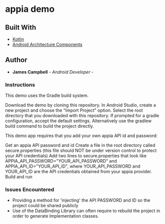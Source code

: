 # appia demo

## Built With
* [Kotlin](https://kotlinlang.org/)
* [Android Architecture Components](https://developer.android.com/topic/libraries/architecture)

## Author
* **James Campbell** - *Android Developer* -

### Instructions
This demo uses the Gradle build system.

Download the demo by cloning this repository.
In Android Studio, create a new project and choose the "Import Project" option.
Select the root directory that you downloaded with this repository.
If prompted for a gradle configuration, accept the default settings. Alternatively use the gradlew build command to build the project directly.

This demo app requires that you add your own appia API id and password:

Get an appia API password and id
Create a file in the root directory called secure.properties (this file should NOT be under version control to protect your API credentials)
Add two lines to secure.properties that look like APPIA_API_PASSWORD="YOUR_API_PASSWORD" and APPIA_API_ID="YOUR_API_ID", where YOUR_API_PASSWORD and YOUR_API_ID are the API credentials obtained from your appia provider.
Build and run

### Issues Encountered
- Providing a method for 'injecting' the API PASSWORD and ID so the project could be shared publicly
- Use of the DataBinding Library can often require to rebuild the project in order to generate Implementation classes.

